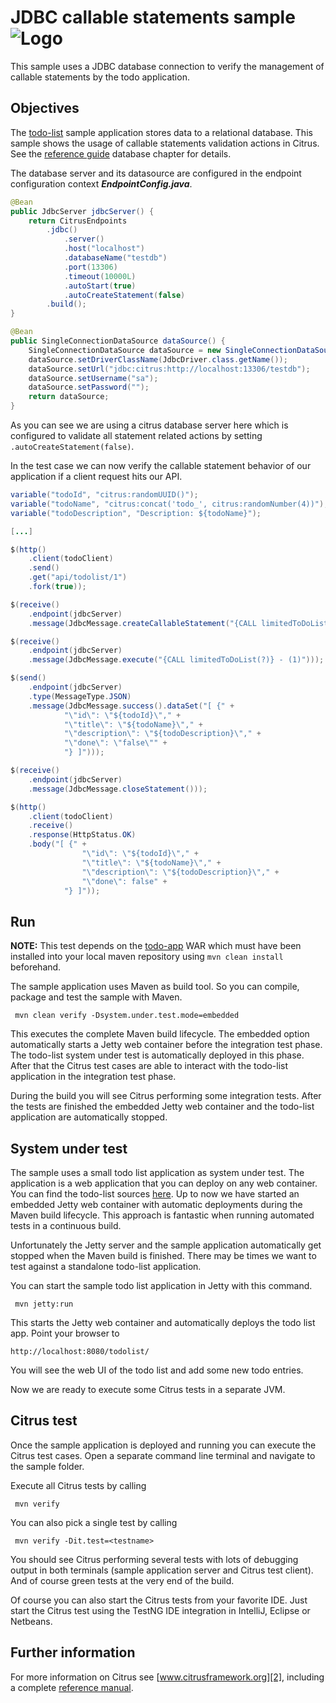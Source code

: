 JDBC callable statements sample ![Logo][1]
==============

This sample uses a JDBC database connection to verify the management of callable statements by the todo application.

Objectives
---------

The [todo-list](../todo-app/README.md) sample application stores data to a relational database. This sample shows 
the usage of callable statements validation actions in Citrus.
See the [reference guide][4] database chapter for details.

The database server and its datasource are configured in the endpoint configuration context ***EndpointConfig.java***.
    
```java
@Bean
public JdbcServer jdbcServer() {
    return CitrusEndpoints
        .jdbc()
            .server()
            .host("localhost")
            .databaseName("testdb")
            .port(13306)
            .timeout(10000L)
            .autoStart(true)
            .autoCreateStatement(false)
        .build();
}

@Bean
public SingleConnectionDataSource dataSource() {
    SingleConnectionDataSource dataSource = new SingleConnectionDataSource();
    dataSource.setDriverClassName(JdbcDriver.class.getName());
    dataSource.setUrl("jdbc:citrus:http://localhost:13306/testdb");
    dataSource.setUsername("sa");
    dataSource.setPassword("");
    return dataSource;
}
```
    
As you can see we are using a citrus database server here which is configured to validate all statement related actions
by setting `.autoCreateStatement(false)`.    

In the test case we can now verify the callable statement behavior of our application if a client request hits our API. 

```java
variable("todoId", "citrus:randomUUID()");
variable("todoName", "citrus:concat('todo_', citrus:randomNumber(4))");
variable("todoDescription", "Description: ${todoName}");

[...]

$(http()
    .client(todoClient)
    .send()
    .get("api/todolist/1")
    .fork(true));

$(receive()
    .endpoint(jdbcServer)
    .message(JdbcMessage.createCallableStatement("{CALL limitedToDoList(?)}")));

$(receive()
    .endpoint(jdbcServer)
    .message(JdbcMessage.execute("{CALL limitedToDoList(?)} - (1)")));

$(send()
    .endpoint(jdbcServer)
    .type(MessageType.JSON)
    .message(JdbcMessage.success().dataSet("[ {" +
            "\"id\": \"${todoId}\"," +
            "\"title\": \"${todoName}\"," +
            "\"description\": \"${todoDescription}\"," +
            "\"done\": \"false\"" +
            "} ]")));

$(receive()
    .endpoint(jdbcServer)
    .message(JdbcMessage.closeStatement()));

$(http()
    .client(todoClient)
    .receive()
    .response(HttpStatus.OK)
    .body("[ {" +
                "\"id\": \"${todoId}\"," +
                "\"title\": \"${todoName}\"," +
                "\"description\": \"${todoDescription}\"," +
                "\"done\": false" +
            "} ]"));
```

Run
---------

**NOTE:** This test depends on the [todo-app](../todo-app/) WAR which must have been installed into your local maven repository using `mvn clean install` beforehand.

The sample application uses Maven as build tool. So you can compile, package and test the
sample with Maven.
 
     mvn clean verify -Dsystem.under.test.mode=embedded
    
This executes the complete Maven build lifecycle. The embedded option automatically starts a Jetty web
container before the integration test phase. The todo-list system under test is automatically deployed in this phase.
After that the Citrus test cases are able to interact with the todo-list application in the integration test phase.

During the build you will see Citrus performing some integration tests.
After the tests are finished the embedded Jetty web container and the todo-list application are automatically stopped.

System under test
---------

The sample uses a small todo list application as system under test. The application is a web application
that you can deploy on any web container. You can find the todo-list sources [here](../todo-app). Up to now we have started an 
embedded Jetty web container with automatic deployments during the Maven build lifecycle. This approach is fantastic 
when running automated tests in a continuous build.
  
Unfortunately the Jetty server and the sample application automatically get stopped when the Maven build is finished. 
There may be times we want to test against a standalone todo-list application.  

You can start the sample todo list application in Jetty with this command.

     mvn jetty:run

This starts the Jetty web container and automatically deploys the todo list app. Point your browser to
 
    http://localhost:8080/todolist/

You will see the web UI of the todo list and add some new todo entries.

Now we are ready to execute some Citrus tests in a separate JVM.

Citrus test
---------

Once the sample application is deployed and running you can execute the Citrus test cases.
Open a separate command line terminal and navigate to the sample folder.

Execute all Citrus tests by calling

     mvn verify

You can also pick a single test by calling

     mvn verify -Dit.test=<testname>

You should see Citrus performing several tests with lots of debugging output in both terminals (sample application server
and Citrus test client). And of course green tests at the very end of the build.

Of course you can also start the Citrus tests from your favorite IDE.
Just start the Citrus test using the TestNG IDE integration in IntelliJ, Eclipse or Netbeans.

Further information
---------

For more information on Citrus see [www.citrusframework.org][2], including
a complete [reference manual][3].

 [1]: https://citrusframework.org/img/brand-logo.png "Citrus"
 [2]: https://citrusframework.org
 [3]: https://citrusframework.org/reference/html/
 [4]: https://citrusframework.org/reference/html#actions-database
